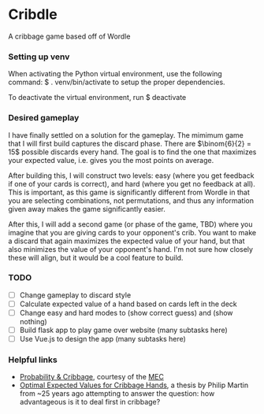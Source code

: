 # Cribdle

A cribbage game based off of Wordle

### Setting up venv

When activating the Python virtual environment, use the following command:
  $ . venv/bin/activate
to setup the proper dependencies.

To deactivate the virtual environment, run
  $ deactivate

### Desired gameplay

I have finally settled on a solution for the gameplay. The mimimum game that I
will first build captures the discard phase. There are $\binom{6}{2} = 15$
possible discards every hand. The goal is to find the one that maximizes your
expected value, i.e. gives you the most points on average.

After building this, I will construct two levels: easy (where you get feedback
if one of your cards is correct), and hard (where you get no feedback at all).
This is important, as this game is significantly different from Wordle in that
you are selecting combinations, not permutations, and thus any information given
away makes the game significantly easier.

After this, I will add a second game (or phase of the game, TBD) where you
imagine that you are giving cards to your opponent's crib. You want to make a
discard that again maximizes the expected value of your hand, but that also
minimizes the value of your opponent's hand. I'm not sure how closely these
will align, but it would be a cool feature to build.

### TODO

- [ ] Change gameplay to discard style
- [ ] Calculate expected value of a hand based on cards left in the deck
- [ ] Change easy and hard modes to (show correct guess) and (show nothing)
- [ ] Build flask app to play game over website (many subtasks here)
- [ ] Use Vue.js to design the app (many subtasks here)

### Helpful links

- [Probability & Cribbage](https://pi.math.cornell.edu/~mec/2006-2007/Probability/Cribbage.htm),
courtesy of the [MEC](https://pi.math.cornell.edu/~mec/)
- [Optimal Expected Values for Cribbage Hands](https://www.hmc.edu/wp-content/uploads/sites/49/2018/09/pmartin-2000-thesis.pdf),
a thesis by Philip Martin from ~25 years ago attempting to answer the question:
how advantageous is it to deal first in cribbage?
